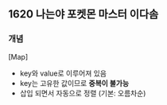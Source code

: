## 1620 나는야 포켓몬 마스터 이다솜

### 개념
[Map]  
- key와 value로 이루어져 있음
- key는 고유한 값이므로 **중복이 불가능**
- 삽입 되면서 자동으로 정렬 (기본: 오름차순)

